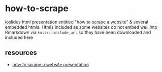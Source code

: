 # how-to-scrape

ioslides html presentation entitled "how to scrape a website" & several embedded htmls. Htmls included as some websites do not embed well into Rmarkdown via `knitr::include_url` so they have been downloaded and included here

## resources
- [how to scrape a website presentation](https://sam-a-levy.github.io/how-to-scrape/scrape_ppt.html)


